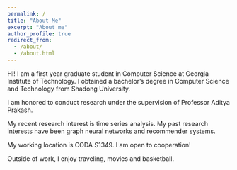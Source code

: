 ```yaml
---
permalink: /
title: "About Me"
excerpt: "About me"
author_profile: true
redirect_from: 
  - /about/
  - /about.html
---
```

Hi! I am a first year graduate student in Computer Science at Georgia Institute of Technology. I obtained a bachelor’s degree in Computer Science and Technology from Shadong University.

I am honored to conduct research under the supervision of Professor Aditya Prakash. 

My recent research interest is time series analysis. My past research interests have been graph neural networks and recommender systems.

My working location is CODA S1349. I am open to cooperation!

Outside of work, I enjoy traveling, movies and basketball.

